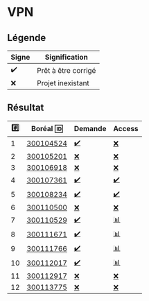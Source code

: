 # VPN

## Légende

| Signe              | Signification                 |
|--------------------|-------------------------------|
| :heavy_check_mark: | Prêt à être corrigé           |
| :x:                | Projet inexistant             |

## Résultat

|:hash:| Boréal :id:                | Demande          | Access         |
|------|----------------------------|--------------------|------------------|
| 1 | [300104524](../300104524/300104524.json) | [:heavy_check_mark:](Execution.md#etudiant-300104524) | [:x:](Notation.md#etudiant-300104524) |
| 2 | [300105201](../300105201/300105201.json) | [:x:](Execution.md#etudiant-300105201) | [:x:](Notation.md#etudiant-300105201) |
| 3 | [300106918](../300106918/300106918.json) | [:x:](Execution.md#etudiant-300106918) | [:x:](Notation.md#etudiant-300106918) |
| 4 | [300107361](../300107361/300107361.json) | [:heavy_check_mark:](Execution.md#etudiant-300107361) | [:heavy_check_mark:](Notation.md#etudiant-300107361) |
| 5 | [300108234](../300108234/300108234.json) | [:heavy_check_mark:](Execution.md#etudiant-300108234) | [:heavy_check_mark:](Notation.md#etudiant-300108234) |
| 6 | [300110500](../300110500/300110500.json) | [:x:](Execution.md#etudiant-300110500) | [:x:](Notation.md#etudiant-300110500) |
| 7 | [300110529](../300110529/300110529.json) | [:heavy_check_mark:](Execution.md#etudiant-300110529) | [:bar_chart:](Notation.md#etudiant-300110529) |
| 8 | [300111671](../300111671/300111671.json) | [:heavy_check_mark:](Execution.md#etudiant-300111671) | [:bar_chart:](Notation.md#etudiant-300111671) |
| 9 | [300111766](../300111766/300111766.json) | [:heavy_check_mark:](Execution.md#etudiant-300111766) | [:bar_chart:](Notation.md#etudiant-300111766) |
| 10 | [300112017](../300112017/300112017.json) | [:heavy_check_mark:](Execution.md#etudiant-300112017) | [:bar_chart:](Notation.md#etudiant-300112017) |
| 11 | [300112917](../300112917/300112917.json) | [:x:](Execution.md#etudiant-300112917) | [:x:](Notation.md#etudiant-300112917) |
| 12 | [300113775](../300113775/300113775.json) | [:x:](Execution.md#etudiant-300113775) | [:x:](Notation.md#etudiant-300113775) |
